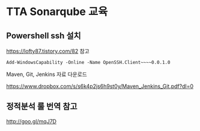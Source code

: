 # TTA Sonarqube 교육

## Powershell ssh 설치
https://lofty87.tistory.com/82  참고

```
Add-WindowsCapability -Online -Name OpenSSH.Client~~~~0.0.1.0
```


Maven, Git, Jenkins 자료 다운로드

https://www.dropbox.com/s/s6k4p2js6h9st0y/Maven_Jenkins_Git.pdf?dl=0


## 정적분석 룰 번역 참고
http://goo.gl/mqJ7D

